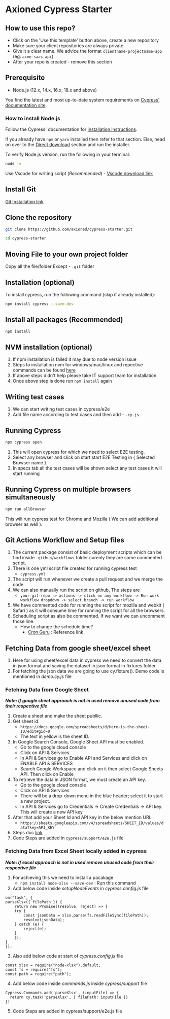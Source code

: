 # Axioned Cypress Starter

## How to use this repo?

- Click on the 'Use this template' button above, create a new repository
- Make sure your client repositories are always private
- Give it a clear name. We advice the format `clientname-projectname-app` (eg: `acme-saas-api`)
- After your repo is created - remove this section

## Prerequisite
- Node.js (12.x, 14.x, 16.x, 18.x and above)

You find the latest and most up-to-date system requirements on [Cypress' documentation site](https://docs.cypress.io/guides/getting-started/installing-cypress).

### How to install Node.js

Follow the Cypress' documentation for [installation instructions](https://docs.cypress.io/guides/getting-started/installing-cypress#Installing).

If you already have `npm` or `yarn` installed then refer to that section. Else, head on over to the [Direct download](https://docs.cypress.io/guides/getting-started/installing-cypress#Direct-download) section and run the installer.

To verify Node.js version, run the following in your terminal:
```bash
node -v
```
Use Vscode for writing script (*Recommended*)
    - [Vscode download link](https://code.visualstudio.com/download)

## Install Git
[Git Installation link](https://git-scm.com/downloads)
## Clone the repository

```bash
git clone https://github.com/axioned/cypress-starter.git

cd cypress-starter
```
## Moving File to your own project folder

Copy all the file/folder Except - `.git` folder

## Installation (optional)

To install cypress, run the following command (skip if already installed):

```bash
npm install cypress --save-dev
```

## Install all packages (Recommended)
```bash
npm install
```

## NVM installation (optional)

1. If npm installation is failed it may due to node version issue
2. Steps to installation nvm for windows/mac/linux and repective commands can be found [here](https://www.freecodecamp.org/news/nvm-for-windows-how-to-download-and-install-node-version-manager-in-windows-10/)
3. If above steps didn't help please take IT support team for installation.
4. Once above step is done run `npm install` again

## Writing test cases

1. We can start writing test cases in cypress/e2e
2. Add file name according to test cases and then add - `.cy.js`

## Running Cypress
```bash
npx cypress open
```
1. This will open cypress for which we need to select E2E testing.
2. Select any browser and click on start start E2E Testing in { Selected Browser name }.
3. In specs tab all the test cases will be shown select any test cases it will start running

## Running Cypress on multiple browsers simultaneously
```bash
npm run allBrowser
```
This will run cypress test for Chrome and Mozilla ( We can add additional browser as well ).

## Git Actions Workflow and Setup files
1. The current package consist of basic deployment scripts which can be find inside `.github/workflows` folder curenly they are some commented script.
2. There is one yml script file created for running cypress test
    - `cypress.yml`
3. The script will run whenever we create a pull request and we merge the code.
4. We can also manually run the script on github, The steps are 
    - `your-git-repo -> actions -> click on any workflow -> Run work workflow dropdown -> select branch -> run workflow`
5. We have commented code for running the script for mozilla and webkit ( Safari ) as it will consume time for running the script for all the browsers.
6. Scheduling script as also be commented. If we want we can uncomment those line.
    - How to change the schedule time? 
        - [Cron Guru](https://crontab.guru/) : Reference link

## Fetching Data from google sheet/excel sheet
1. Here for using sheet/excel data in cypress we need to convert the data in json format and saving the dataset in json format in fixtures folder
2. For fetching the json data we are going to use cy.fixture(). Demo code is mentioned in *demo.cy.js* file

### Fetching Data from Google Sheet

***Note: If google sheet approach is not in used remove unused code from their respective file***

1. Create a sheet and make the sheet publlic.
2. Get sheet id:
    - `https://docs.google.com/spreadsheets/d/Here-is-the-sheet-ID/edit#gid=0`
    - The text in yellow is the sheet ID.
3. In Google Search Console, Google Sheet API must be enabled.
    - Go to the google cloud console
    - Click on API & Services
    - In API & Services go to Enable API and Services and click on ENABLE API & SERVICES
    - Search Google Workspace and click on it then select Google Sheets API. Then click on Enable
4. To retrieve the data in JSON format, we must create an API key.
    - Go to the google cloud console
    - Click on API & Services
    - There will be a drop-down menu in the blue header; select it to start a new project.
    - In API & Services go to Credentials -> Create Credentials -> API key. This will create a new API key
5. After that add your Sheet Id and API key in the below mention URL
    - `https://sheets.googleapis.com/v4/spreadsheets/SHEET_ID/values/data?key=API_KEY`
6. Steps doc [link](https://docs.google.com/document/d/1wkjLF2o8HsyXwZ-DcuZnb1JYHF6j4X2wS96jBO6m9AM/edit?pli=1)
7. Code Steps are added in `cypress/support/e2e.js` file

### Fetching Data from Excel Sheet locally added in cypress

***Note: If excel approach is not in used remove unused code from their respective file***

1. For achieving this we need to install a pacakage
    - `npm install node-xlsx --save-dev` : Run this command
2. Add below code inside *setupNodeEvents* in *cypress.config.js* file
```
on("task", {
parseXlsx({ filePath }) {
    return new Promise((resolve, reject) => {
    try {
        const jsonData = xlsx.parse(fs.readFileSync(filePath));
        resolve(jsonData);
    } catch (e) {
        reject(e);
    }
    });
}
});
```
3. Also add below code at start of *cypress.config.js* file
```
const xlsx = require("node-xlsx").default;
const fs = require("fs");
const path = require("path");
```
4. Add below code inside *commands.js* inside *cypress/support* file
```
Cypress.Commands.add('parseXlsx', (inputFile) => {
  return cy.task('parseXlsx', { filePath: inputFile })
})
```
5. Code Steps are added in cypress/support/e2e.js file